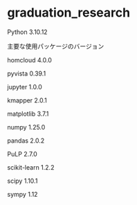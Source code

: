 # graduation_research
Python 3.10.12

主要な使用パッケージのバージョン

homcloud                 4.0.0

pyvista                  0.39.1

jupyter                  1.0.0

kmapper                  2.0.1

matplotlib               3.7.1

numpy                    1.25.0

pandas                   2.0.2

PuLP                     2.7.0

scikit-learn             1.2.2

scipy                    1.10.1

sympy                    1.12
